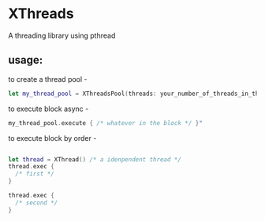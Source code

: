 # XThreads

A threading library using pthread

## usage:

to create a thread pool - 
``` swift
let my_thread_pool = XThreadsPool(threads: your_number_of_threads_in_thread_pool)
```

to execute block async - 
``` swift 
my_thread_pool.execute { /* whatever in the block */ }"
```

to execute block by order - 
``` swift

let thread = XThread() /* a idenpendent thread */
thread.exec {
  /* first */
}

thread.exec {
  /* second */
}
```
